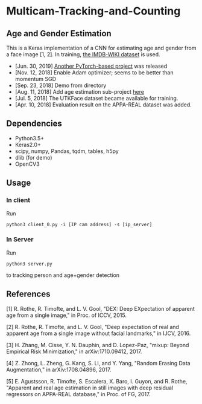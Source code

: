 # Multicam-Tracking-and-Counting



## Age and Gender Estimation
This is a Keras implementation of a CNN for estimating age and gender from a face image [1, 2].
In training, [the IMDB-WIKI dataset](https://data.vision.ee.ethz.ch/cvl/rrothe/imdb-wiki/) is used.

- [Jun. 30, 2019] [Another PyTorch-based project](https://github.com/yu4u/age-estimation-pytorch) was released
- [Nov. 12, 2018] Enable Adam optimizer; seems to be better than momentum SGD
- [Sep. 23, 2018] Demo from directory
- [Aug. 11, 2018] Add age estimation sub-project [here](age_estimation)
- [Jul. 5, 2018] The UTKFace dataset became available for training.
- [Apr. 10, 2018] Evaluation result on the APPA-REAL dataset was added.

## Dependencies
- Python3.5+
- Keras2.0+
- scipy, numpy, Pandas, tqdm, tables, h5py
- dlib (for demo)
- OpenCV3

## Usage
### In client 
Run 
```
python3 client_0.py -i [IP cam address] -s [ip_server]
``` 

### In Server
Run
```
python3 server.py
```
to tracking person and age+gender detection
## References
[1] R. Rothe, R. Timofte, and L. V. Gool, "DEX: Deep EXpectation of apparent age from a single image," in Proc. of ICCV, 2015.

[2] R. Rothe, R. Timofte, and L. V. Gool, "Deep expectation of real and apparent age from a single image without facial landmarks," in IJCV, 2016.

[3] H. Zhang, M. Cisse, Y. N. Dauphin, and D. Lopez-Paz, "mixup: Beyond Empirical Risk Minimization," in arXiv:1710.09412, 2017.

[4] Z. Zhong, L. Zheng, G. Kang, S. Li, and Y. Yang, "Random Erasing Data Augmentation," in arXiv:1708.04896, 2017.

[5] E. Agustsson, R. Timofte, S. Escalera, X. Baro, I. Guyon, and R. Rothe, "Apparent and real age estimation in still images with deep residual regressors on APPA-REAL database," in Proc. of FG, 2017.
